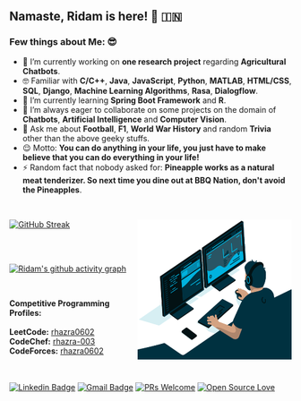 ## Namaste, Ridam is here! 🙏 🇮🇳

### Few things about Me: 😎

- 🔭 I’m currently working on **one research project** regarding **Agricultural Chatbots**.
- 🤓 Familiar with **C/C++**, **Java**, **JavaScript**, **Python**, **MATLAB**, **HTML/CSS**, **SQL**, **Django**, **Machine Learning Algorithms**, **Rasa**, **Dialogflow**.
- 🌱 I’m currently learning **Spring Boot Framework** and **R**.
- 👯 I’m always eager to collaborate on some projects on the domain of **Chatbots**, **Artificial Intelligence** and **Computer Vision**.
- 💬 Ask me about **Football**, **F1**, **World War History** and random **Trivia** other than the above geeky stuffs.
- 😌 Motto: **You can do anything in your life, you just have to make believe that you can do everything in your life!**
- ⚡ Random fact that nobody asked for: **Pineapple works as a natural meat tenderizer. So next time you dine out at BBQ Nation, don't avoid the Pineapples**.

<br>


<a href=""><img src="https://github.com/iAbhishekBasu/iAbhishekBasu/blob/main/Pics/gif.gif" align="right" width="275" height="250" /></a>

[![GitHub Streak](http://github-readme-streak-stats.herokuapp.com?user=rhazra-003&theme=prussian&hide_border=true)](https://git.io/streak-stats)

<br>
<br>

[![Ridam's github activity graph](https://github-readme-activity-graph.cyclic.app/graph?username=rhazra-003&theme=react-dark)](https://github.com/ashutosh00710/github-readme-activity-graph)

<br>

**Competitive Programming Profiles:**
<br>
<br>
**LeetCode:** [rhazra0602](https://leetcode.com/rhazra0602/) 
**CodeChef:** [rhazra-003](https://www.codechef.com/users/rhazra003) 
**CodeForces:** [rhazra0602](https://codeforces.com/profile/rhazra0602)
<br>
<br>
<br>

[![Linkedin Badge](https://img.shields.io/badge/-algoridam003-blue?style=flat-square&logo=Linkedin&logoColor=white&link=https://www.linkedin.com/in/algoridam003/)](https://www.linkedin.com/in/algoridam003/)
[![Gmail Badge](https://img.shields.io/badge/-rhazra0602@gmail.com-c14438?style=flat-square&logo=Gmail&logoColor=white&link=mailto:rhazra0602@gmail.com)](mailto:rhazra0602@gmail.com)
[![PRs Welcome](https://img.shields.io/badge/PRs-welcome-brightgreen.svg?style=flat&logo=github)](https://github.com/rhazra-003) [![Open Source Love](https://badges.frapsoft.com/os/v2/open-source.svg?v=103)](https://github.com/rhazra-003)
